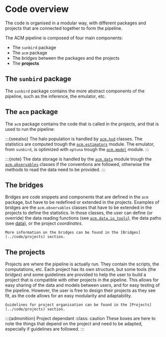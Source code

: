 # Code overview

The code is organised in a modular way, with different packages and projects that are connected together to form the pipeline.

The ACM pipeline is composed of four main components:

- The `sunbird` package
- The `acm` package
- The *bridges* between the packages and the projects
- The **projects** 

## The `sunbird` package

The `sunbird` package contains the more abstract components of the pipeline, such as the inference, the emulator, etc.

## The `acm` package

The `acm` package contains the code that is called in the projects, and that is used to run the pipeline:

:::{seealso}
The halo population is handled by [`acm.hod`](../pipeline/galaxy_halo.md#implementation) classes.
The statistics are computed trough the [`acm.estimators`](../pipeline/statistics.md) module.
The emulator, from `sunbird`, is optimized with `optuna` trough the [`acm.model`](../pipeline/emulator.md) module.
:::

:::{note}
The data storage is handled by the [`acm.data`](../code/io.md) module trough the [`acm.observables`](../code/projects.md#acmobservables-classes) classes if the conventions are followed, otherwise the methods to read the data need to be provided.
:::

## The bridges

Bridges are code snippets and components that are defined in the `acm` package, but have to be redefined or extended in the projects.
Examples of bridges are the `acm.observables` classes that have to be extended in the projects to define the statistics. In those classes, the user can define (or override) the data reading functions (see [`acm.data.io_tools`](../code/io)), the data paths (see [data](../code/data)), or the project *coordinates*.

```{seealso}
More information on the bridges can be found in the [Bridges](../code/projects) section.
```

## The projects

Projects are where the pipeline is actually run. They contain the scripts, the computations, etc.
Each project has its own structure, but some tools (the *bridges*) and some guidelines are provided to help the user to build a project that is compatible with other projects in the pipeline.
This allows for easy sharing of the data and models between users, and for easy testing of the pipeline. However, the user is free to design their projects as they see fit, as the code allows for an easy modularity and adaptability.

```{seealso}
Guidelines for project organisation can be found in the [Projects](../code/projects) section.
```

:::{admonition} Project dependant
:class: caution
These boxes are here to note the things that depend on the project and need to be adapted, especially if guidelines are followed.
:::
